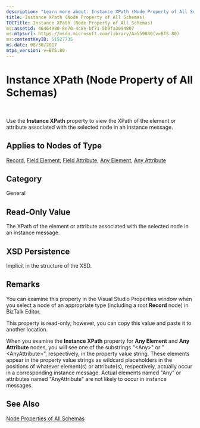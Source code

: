```yaml
---
description: "Learn more about: Instance XPath (Node Property of All Schemas)"
title: Instance XPath (Node Property of All Schemas)
TOCTitle: Instance XPath (Node Property of All Schemas)
ms:assetid: 46464980-8e70-4c8e-bf71-5b9fa3094807
ms:mtpsurl: https://msdn.microsoft.com/library/Aa559880(v=BTS.80)
ms:contentKeyID: 51527735
ms.date: 08/30/2017
mtps_version: v=BTS.80
---
```


# Instance XPath (Node Property of All Schemas)

 

Use the **Instance XPath** property to view the XPath of the element or attribute associated with the selected node in an instance message.

## Applies to Nodes of Type

[Record](record-node-properties.md), [Field Element](field-element-node-properties.md), [Field Attribute](field-attribute-node-properties.md), [Any Element](any-element-node-properties.md), [Any Attribute](any-attribute-node-properties.md)

## Category

General

## Read-Only Value

The XPath of the element or attribute associated with the selected node in an instance message.

## XSD Persistence

Implicit in the structure of the XSD.

## Remarks

You can examine this property in the Visual Studio Properties window when you select a node of an appropriate type (including a root **Record** node) in BizTalk Editor.

This property is read-only; however, you can copy this value and paste it to another location.

When you examine the **Instance XPath** property for **Any Element** and **Any Attribute** nodes, you will see one of the substrings "\<Any\>" or "\<AnyAttribute\>", respectively, in the property value string. These elements appear in the property value strings as wildcard placeholders in the positions of whatever element(s) or attribute(s), respectively, actually occur in a corresponding instance message. Actual elements named "Any" or attributes named "AnyAttribute" are not likely to occur in instance messages.

## See Also

[Node Properties of All Schemas](node-properties-of-all-schemas.md)

